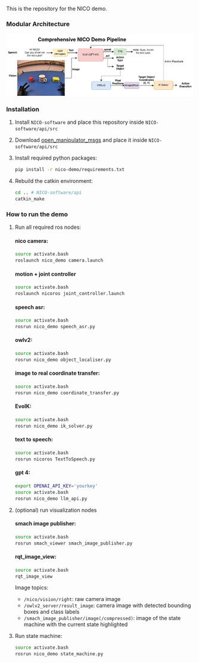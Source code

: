 This is the repository for the NICO demo.

### Modular Architecture
![alt text](NICO-demo-pipeline-comprehensive.drawio.png)

### Installation

1. Install `NICO-software` and place this repository inside `NICO-software/api/src`

2. Download [open_manipulator_msgs](https://github.com/ROBOTIS-GIT/open_manipulator_msgs) and place it inside `NICO-software/api/src`

3. Install required python packages:

    ```bash
    pip install -r nico-demo/requirements.txt
    ```

4. Rebuild the catkin environment:

    ```bash
    cd .. # NICO-software/api
    catkin_make
    ```

### How to run the demo

1. Run all required ros nodes:

    #### nico camera:
    ```bash
    source activate.bash
    roslaunch nico_demo camera.launch
    ```

    #### motion + joint controller
    ```bash
    source activate.bash
    roslaunch nicoros joint_controller.launch
    ```

    #### speech asr:
    ```bash
    source activate.bash
    rosrun nico_demo speech_asr.py
    ```

    #### owlv2:
    ```bash
    source activate.bash
    rosrun nico_demo object_localiser.py
    ```

    #### image to real coordinate transfer:
    ```bash
    source activate.bash
    rosrun nico_demo coordinate_transfer.py
    ```

    #### EvoIK:
    ```bash
    source activate.bash
    rosrun nico_demo ik_solver.py
    ```

    #### text to speech:
    ```bash
    source activate.bash
    rosrun nicoros TextToSpeech.py
    ```

    #### gpt 4:
    ```bash
    export OPENAI_API_KEY='yourkey'
    source activate.bash
    rosrun nico_demo llm_api.py
    ```

2. (optional) run visualization nodes

    #### smach image publisher:
    ```bash
    source activate.bash
    rosrun smach_viewer smach_image_publisher.py
    ```

    #### rqt_image_view:
    ```bash
    source activate.bash
    rqt_image_view
    ```

    Image topics:
    - `/nico/vision/right`: raw camera image
    - `/owlv2_server/result_image`: camera image with detected bounding boxes and class labels
    - `/smach_image_publisher/image(/compressed)`: image of the state machine with the current state highlighted

3. Run state machine:

    ```bash
    source activate.bash
    rosrun nico_demo state_machine.py
    ```